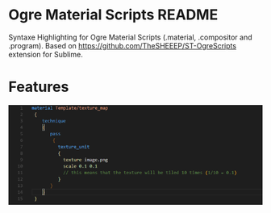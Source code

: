 # Ogre Material Scripts README

Syntaxe Highlighting for Ogre Material Scripts (.material, .compositor and .program). Based on https://github.com/TheSHEEEP/ST-OgreScripts extension for Sublime.

# Features

![alt material example](example.png)
